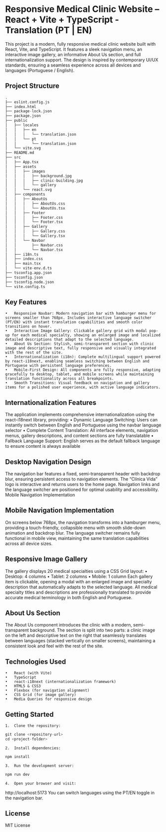 # Responsive Medical Clinic Website – React + Vite + TypeScript - Translation (PT | EN)

This project is a modern, fully responsive medical clinic website built with React, Vite, and TypeScript. It features a sleek navigation menu, an interactive image gallery, an informative About Us section, and full internationalization support. The design is inspired by contemporary UI/UX standards, ensuring a seamless experience across all devices and languages (Portuguese / English).

## Project Structure

```python
.
├── eslint.config.js
├── index.html
├── package-lock.json
├── package.json
├── public
│   ├── locales
│   │   ├── en
│   │   │   └── translation.json
│   │   └── pt
│   │       └── translation.json
│   └── vite.svg
├── README.md
├── src
│   ├── App.tsx
│   ├── assets
│   │   ├── images
│   │   │   ├── background.jpg
│   │   │   ├── clinic-building.jpg
│   │   │   └── gallery
│   │   └── react.svg
│   ├── components
│   │   ├── AboutUs
│   │   │   ├── AboutUs.css
│   │   │   └── AboutUs.tsx
│   │   ├── Footer
│   │   │   ├── Footer.css
│   │   │   └── Footer.tsx
│   │   ├── Gallery
│   │   │   ├── Gallery.css
│   │   │   └── Gallery.tsx
│   │   └── Navbar
│   │       ├── Navbar.css
│   │       └── Navbar.tsx
│   ├── i18n.ts
│   ├── index.css
│   ├── main.tsx
│   └── vite-env.d.ts
├── tsconfig.app.json
├── tsconfig.json
├── tsconfig.node.json
└── vite.config.ts
```

## Key Features

    •	Responsive Navbar: Modern navigation bar with hamburger menu for screens smaller than 768px. Includes interactive language switcher (PT/EN) with instant translation capabilities and smooth color transitions on hover.
    •	Interactive Image Gallery: Clickable gallery grid with modal pop-up for each medical specialty, showing an enlarged image and localized detailed descriptions that adapt to the selected language.
    •	About Us Section: Stylish, semi-transparent section with clinic image and descriptive text, fully responsive and visually integrated with the rest of the site.
    •	Internationalization (i18n): Complete multilingual support powered by react-i18next, enabling seamless switching between English and Portuguese with persistent language preferences.
    •	Mobile-First Design: All components are fully responsive, adapting gracefully to desktop, tablet, and mobile screens while maintaining translation functionality across all breakpoints.
    •	Smooth Transitions: Visual feedback on navigation and gallery items for a polished user experience, with active language indicators.

## Internationalization Features

The application implements comprehensive internationalization using the react-i18next library, providing:
• Dynamic Language Switching: Users can instantly switch between English and Portuguese using the navbar language selector
• Complete Content Translation: All interface elements, navigation menus, gallery descriptions, and content sections are fully translatable
• Fallback Language Support: English serves as the default fallback language to ensure content is always available

## Desktop Navigation Design

The navigation bar features a fixed, semi-transparent header with backdrop blur, ensuring persistent access to navigation elements. The “Clínica Vida” logo is interactive and returns users to the home page. Navigation links and the language switcher are positioned for optimal usability and accessibility.
Mobile Navigation Implementation

## Mobile Navigation Implementation

On screens below 768px, the navigation transforms into a hamburger menu, providing a touch-friendly, collapsible menu with smooth slide-down animation and backdrop blur. The language switcher remains fully functional in mobile view, maintaining the same translation capabilities across all device sizes.

## Responsive Image Gallery

The gallery displays 20 medical specialties using a CSS Grid layout:
• Desktop: 4 columns
• Tablet: 2 columns
• Mobile: 1 column
Each gallery item is clickable, opening a modal with an enlarged image and specialty description that automatically adapts to the selected language. All medical specialty titles and descriptions are professionally translated to provide accurate medical terminology in both English and Portuguese.

## About Us Section

The About Us component introduces the clinic with a modern, semi-transparent background. The section is split into two parts: a clinic image on the left and descriptive text on the right that seamlessly translates between languages (stacked vertically on smaller screens), maintaining a consistent look and feel with the rest of the site.

## Technologies Used

    •	React (with Vite)
    •	TypeScript
    •	react-i18next (internationalization framework)
    •	HTML5 & CSS3
    •	Flexbox (for navigation alignment)
    •	CSS Grid (for image gallery)
    •	Media Queries for responsive design

## Getting Started

    1.	Clone the repository:

```javascript
git clone <repository-url>
cd <project-folder>
```

    2.	Install dependencies:

```javascript
npm install
```

    3.	Run the development server:

```javascript
npm run dev
```

    4.	Open your browser and visit:

http://localhost:5173
You can switch languages using the PT/EN toggle in the navigation bar.

## License

MIT License
